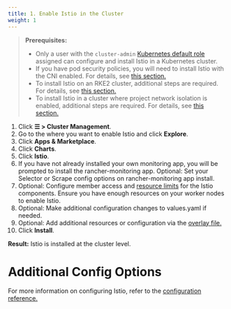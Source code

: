 ```yaml
---
title: 1. Enable Istio in the Cluster
weight: 1
---
```


>**Prerequisites:**
>
>- Only a user with the `cluster-admin` [Kubernetes default role](https://kubernetes.io/docs/reference/access-authn-authz/rbac/#user-facing-roles) assigned can configure and install Istio in a Kubernetes cluster.
>- If you have pod security policies, you will need to install Istio with the CNI enabled. For details, see [this section.]({{<baseurl>}}/rancher/v2.6/en/istio/configuration-reference/enable-istio-with-psp)
>- To install Istio on an RKE2 cluster, additional steps are required. For details, see [this section.]({{<baseurl>}}/rancher/v2.6/en/istio/configuration-reference/rke2/)
>- To install Istio in a cluster where project network isolation is enabled, additional steps are required. For details, see [this section.]({{<baseurl>}}/rancher/v2.6/en/istio/configuration-reference/canal-and-project-network)

1.  Click **☰ > Cluster Management**.
1. Go to the where you want to enable Istio and click **Explore**.
1. Click **Apps & Marketplace**.
1. Click **Charts**.
1. Click **Istio**.
1. If you have not already installed your own monitoring app, you will be prompted to install the rancher-monitoring app. Optional: Set your Selector or Scrape config options on rancher-monitoring app install. 
1. Optional: Configure member access and [resource limits]({{<baseurl>}}/rancher/v2.6/en/istio/resources/) for the Istio components. Ensure you have enough resources on your worker nodes to enable Istio.
1. Optional: Make additional configuration changes to values.yaml if needed.
1. Optional: Add additional resources or configuration via the [overlay file.]({{<baseurl>}}/rancher/v2.6/en/istio/configuration-reference/#overlay-file)
1. Click **Install**.

**Result:** Istio is installed at the cluster level.

# Additional Config Options

For more information on configuring Istio, refer to the [configuration reference.]({{<baseurl>}}/rancher/v2.6/en/istio/configuration-reference)
